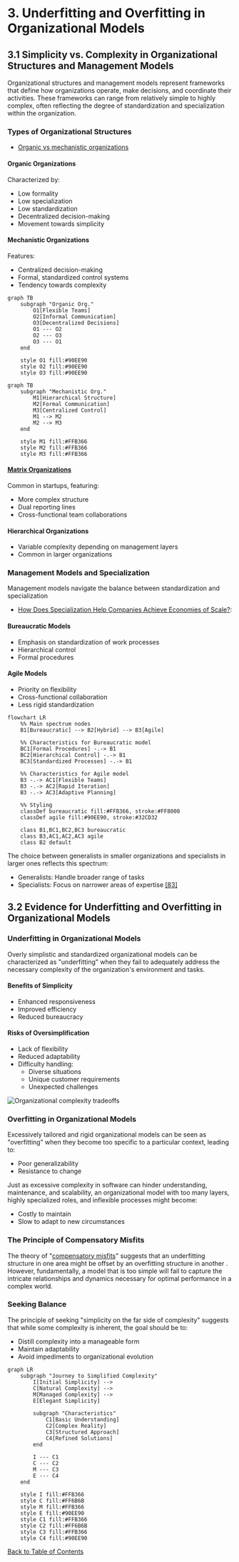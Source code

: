 # 3. Underfitting and Overfitting in Organizational Models

## 3.1 Simplicity vs. Complexity in Organizational Structures and Management Models


Organizational structures and management models represent frameworks that define how organizations operate, make decisions, and coordinate their activities. These frameworks can range from relatively simple to highly complex, often reflecting the degree of standardization and specialization within the organization.

### Types of Organizational Structures

- [Organic vs mechanistic organizations](https://courses.lumenlearning.com/wm-organizationalbehavior/chapter/organic-versus-mechanistic-models/)

#### Organic Organizations
Characterized by:
- Low formality
- Low specialization
- Low standardization
- Decentralized decision-making
- Movement towards simplicity

#### Mechanistic Organizations
Features:
- Centralized decision-making
- Formal, standardized control systems
- Tendency towards complexity

```mermaid
graph TB
    subgraph "Organic Org."
        O1[Flexible Teams]
        O2[Informal Communication]
        O3[Decentralized Decisions]
        O1 --- O2
        O2 --- O3
        O3 --- O1
    end
    
    style O1 fill:#90EE90
    style O2 fill:#90EE90
    style O3 fill:#90EE90
```

```mermaid
graph TB
    subgraph "Mechanistic Org."
        M1[Hierarchical Structure]
        M2[Formal Communication]
        M3[Centralized Control]
        M1 --> M2
        M2 --> M3
    end
    
    style M1 fill:#FFB366
    style M2 fill:#FFB366
    style M3 fill:#FFB366
```

#### [Matrix Organizations](https://asana.com/resources/matrix-organization)
Common in startups, featuring:
- More complex structure
- Dual reporting lines
- Cross-functional team collaborations

#### Hierarchical Organizations
- Variable complexity depending on management layers
- Common in larger organizations

### Management Models and Specialization

Management models navigate the balance between standardization and specialization

- [How Does Specialization Help Companies Achieve Economies of Scale?](https://www.investopedia.com/ask/answers/051115/how-does-specialization-help-companies-achieve-economies-scale.asp):

#### Bureaucratic Models
- Emphasis on standardization of work processes
- Hierarchical control
- Formal procedures

#### Agile Models
- Priority on flexibility
- Cross-functional collaboration
- Less rigid standardization

```mermaid
flowchart LR
    %% Main spectrum nodes
    B1[Bureaucratic] --> B2[Hybrid] --> B3[Agile]
    
    %% Characteristics for Bureaucratic model
    BC1[Formal Procedures] -.-> B1
    BC2[Hierarchical Control] -.-> B1
    BC3[Standardized Processes] -.-> B1
    
    %% Characteristics for Agile model
    B3 -.-> AC1[Flexible Teams]
    B3 -.-> AC2[Rapid Iteration]
    B3 -.-> AC3[Adaptive Planning]
    
    %% Styling
    classDef bureaucratic fill:#FFB366, stroke:#FF8000
    classDef agile fill:#90EE90, stroke:#32CD32
    
    class B1,BC1,BC2,BC3 bureaucratic
    class B3,AC1,AC2,AC3 agile
    class B2 default
```

The choice between generalists in smaller organizations and specialists in larger ones reflects this spectrum:
- Generalists: Handle broader range of tasks
- Specialists: Focus on narrower areas of expertise [[83]](https://www.adaptconsultingcompany.com/2025/02/22/smaller-organizations-with-generalists-vs-larger-organizations-with-specialists/)

## 3.2 Evidence for Underfitting and Overfitting in Organizational Models

### Underfitting in Organizational Models

Overly simplistic and standardized organizational models can be characterized as "underfitting" when they fail to adequately address the necessary complexity of the organization's environment and tasks.

#### Benefits of Simplicity
- Enhanced responsiveness
- Improved efficiency
- Reduced bureaucracy

#### Risks of Oversimplification
- Lack of flexibility
- Reduced adaptability
- Difficulty handling:
  - Diverse situations
  - Unique customer requirements
  - Unexpected challenges

![Organizational complexity tradeoffs](../images/org-complexity-tradeoffs.svg)

### Overfitting in Organizational Models

Excessively tailored and rigid organizational models can be seen as "overfitting" when they become too specific to a particular context, leading to:
- Poor generalizability
- Resistance to change

Just as excessive complexity in software can hinder understanding, maintenance, and scalability, an organizational model with too many layers, highly specialized roles, and inflexible processes might become:
- Costly to maintain
- Slow to adapt to new circumstances

### The Principle of Compensatory Misfits

The theory of "[compensatory misfits]((https://www.researchgate.net/publication/256060653_Misfits_in_Organization_Design_Information_Processing_as_a_Compensatory_Mechanism))" suggests that an underfitting structure in one area might be offset by an overfitting structure in another . However, fundamentally, a model that is too simple will fail to capture the intricate relationships and dynamics necessary for optimal performance in a complex world.

### Seeking Balance

The principle of seeking "simplicity on the far side of complexity" suggests that while some complexity is inherent, the goal should be to:
- Distill complexity into a manageable form
- Maintain adaptability
- Avoid impediments to organizational evolution

```mermaid
graph LR
    subgraph "Journey to Simplified Complexity"
        I[Initial Simplicity] --> 
        C[Natural Complexity] --> 
        M[Managed Complexity] --> 
        E[Elegant Simplicity]
        
        subgraph "Characteristics"
            C1[Basic Understanding]
            C2[Complex Reality]
            C3[Structured Approach]
            C4[Refined Solutions]
        end
        
        I --- C1
        C --- C2
        M --- C3
        E --- C4
    end
    
    style I fill:#FFB366
    style C fill:#FF6B6B
    style M fill:#FFB366
    style E fill:#90EE90
    style C1 fill:#FFB366
    style C2 fill:#FF6B6B
    style C3 fill:#FFB366
    style C4 fill:#90EE90
```

[Back to Table of Contents](../README.md) 
